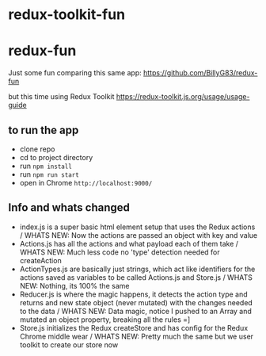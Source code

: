 # redux-toolkit-fun
 
# redux-fun
 
Just some fun comparing this same app:
https://github.com/BillyG83/redux-fun

but this time using Redux Toolkit
https://redux-toolkit.js.org/usage/usage-guide

## to run the app
- clone repo
- cd to project directory
- run `npm install`
- run `npm run start`
- open in Chrome `http://localhost:9000/`

## Info and whats changed

- index.js is a super basic html element setup that uses the Redux actions / WHATS NEW: Now the actions are passed an object with key and value
- Actions.js has all the actions and what payload each of them take / WHATS NEW: Much less code no 'type' detection needed for createAction
- ActionTypes.js are basically just strings, which act like identifiers for the actions saved as variables to be called Actions.js and Store.js / WHATS NEW: Nothing, its 100% the same
- Reducer.js is where the magic happens, it detects the action type and returns and new state object (never mutated) with the changes needed to the data / WHATS NEW: Data magic, notice I pushed to an Array and mutated an object property, breaking all the rules =]
- Store.js initializes the Redux createStore and has config for the Redux Chrome middle wear / WHATS NEW: Pretty much the same but we user toolkit to create our store now
